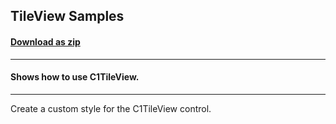 ## TileView Samples
#### [Download as zip](https://downgit.github.io/#/home?url=https://github.com/GrapeCity/ComponentOne-WPF-Samples/tree/master/NET_4.5.2/C1.WPF.TileView/CS/TileViewSamples)
____
#### Shows how to use C1TileView.
____
Create a custom style for the C1TileView control.
